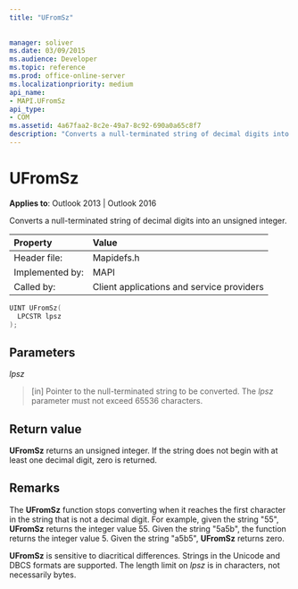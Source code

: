 ```yaml
---
title: "UFromSz"
 
 
manager: soliver
ms.date: 03/09/2015
ms.audience: Developer
ms.topic: reference
ms.prod: office-online-server
ms.localizationpriority: medium
api_name:
- MAPI.UFromSz
api_type:
- COM
ms.assetid: 4a67faa2-8c2e-49a7-8c92-690a0a65c8f7
description: "Converts a null-terminated string of decimal digits into an unsigned integer. If the string doesn't begin with at least one decimal digit, zero is returned."
---
```


# UFromSz

  
  
**Applies to**: Outlook 2013 | Outlook 2016 
  
Converts a null-terminated string of decimal digits into an unsigned integer. 
  
|Property |Value |
|:-----|:-----|
|Header file:  <br/> |Mapidefs.h  <br/> |
|Implemented by:  <br/> |MAPI  <br/> |
|Called by:  <br/> |Client applications and service providers  <br/> |
   
```cpp
UINT UFromSz(
  LPCSTR lpsz
);
```

## Parameters

 _lpsz_
  
> [in] Pointer to the null-terminated string to be converted. The  _lpsz_ parameter must not exceed 65536 characters. 
    
## Return value

 **UFromSz** returns an unsigned integer. If the string does not begin with at least one decimal digit, zero is returned. 
  
## Remarks

The **UFromSz** function stops converting when it reaches the first character in the string that is not a decimal digit. For example, given the string "55", **UFromSz** returns the integer value 55. Given the string "5a5b", the function returns the integer value 5. Given the string "a5b5", **UFromSz** returns zero. 
  
 **UFromSz** is sensitive to diacritical differences. Strings in the Unicode and DBCS formats are supported. The length limit on  _lpsz_ is in characters, not necessarily bytes. 
  

